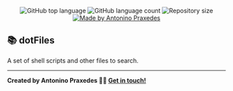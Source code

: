 
<p align="center">
  <img alt="GitHub top language" src="https://img.shields.io/github/languages/top/apfjunior/dotFiles">
  <img alt="GitHub language count" src="https://img.shields.io/github/languages/count/apfjunior/dotFiles">
  <img alt="Repository size" src="https://img.shields.io/github/repo-size/apfjunior/dotFiles">
  <a href="https://github.com/apfjunior">
    <img alt="Made by Antonino Praxedes" src="https://img.shields.io/badge/created%20by-Antonino%20Praxedes-blue">
  </a>
</p>

## :books: dotFiles  

A set of shell scripts and other files to search. 


-----
**Created by Antonino Praxedes 👋🏻 [Get in touch!](https://www.linkedin.com/in/antoninopraxedes/)**
